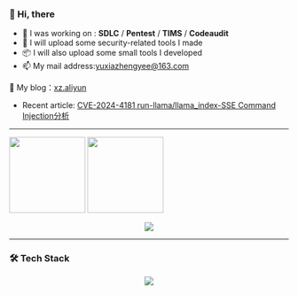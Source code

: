 ### 👋 Hi, there

- 🧠 I was working on : **SDLC** / **Pentest** / **TIMS**  / **Codeaudit**
- 🚀 I will upload some security-related tools I made  
- 📦 I will also upload some small tools I developed  
- 📫 My mail address:yuxiazhengyee@163.com
  
🔗 My blog：[xz.aliyun](https://xz.aliyun.com/users/93506/news)
- Recent article: [CVE-2024-4181 run-llama/llama_index-SSE Command Injection分析](https://xz.aliyun.com/news/16025)

---

<img align="" height="137px" src="https://github-readme-stats.vercel.app/api?username=yux1azhengye&hide_title=true&hide_border=true&show_icons=true&include_all_commits=true&theme=radical&locale=cn" />
<img align="" height="137px" src="https://github-readme-stats.vercel.app/api/top-langs/?username=yux1azhengye&hide_title=true&hide_border=true&layout=compact&theme=radical&locale=cn" />
<p align="center">
  <img src="https://github-profile-trophy.vercel.app/?username=yux1azhengye&theme=radical&no-frame=true&no-bg=true&margin-w=10" />
</p>

---

### 🛠️ Tech Stack

<p align="center">
  <img src="https://skillicons.dev/icons?i=vscode,markdown,html,css,js,bootstrap,ts,cpp,java,py,idea,go,redis,mysql,mongodb,vue,nodejs,linux,docker,github,git,bash,raspberrypi,gitlab,windows,wordpress,stackoverflow,twitter" />
</p>
